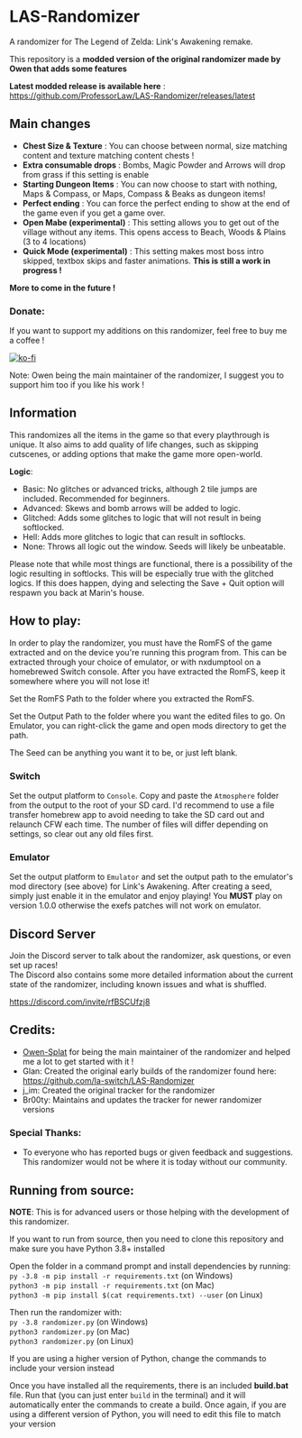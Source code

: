 # LAS-Randomizer
A randomizer for The Legend of Zelda: Link's Awakening remake.

This repository is a **modded version of the original randomizer made by Owen that adds some features**

**Latest modded release is available here** : https://github.com/ProfessorLaw/LAS-Randomizer/releases/latest

## Main changes

- **Chest Size & Texture** : You can choose between normal, size matching content and texture matching content chests !
- **Extra consumable drops** : Bombs, Magic Powder and Arrows will drop from grass if this setting is enable
- **Starting Dungeon Items** : You can now choose to start with nothing, Maps & Compass, or Maps, Compass & Beaks as dungeon items!
- **Perfect ending** : You can force the perfect ending to show at the end of the game even if you get a game over.
- **Open Mabe (experimental)** : This setting allows you to get out of the village without any items. This opens access to Beach, Woods & Plains (3 to 4 locations)
- **Quick Mode (experimental)** : This setting makes most boss intro skipped, textbox skips and faster animations. **This is still a work in progress !**

**More to come in the future !**
### Donate:

If you want to support my additions on this randomizer, feel free to buy me a coffee ! 

[![ko-fi](https://ko-fi.com/img/githubbutton_sm.svg)](https://ko-fi.com/P5P77VZ2L)

Note: Owen being the main maintainer of the randomizer, I suggest you to support him too if you like his work !

## Information
This randomizes all the items in the game so that every playthrough is unique. It also aims to add quality of life changes, such as skipping cutscenes, or adding options that make the game more open-world.

**Logic**:
- Basic: No glitches or advanced tricks, although 2 tile jumps are included. Recommended for beginners.
- Advanced: Skews and bomb arrows will be added to logic.
- Glitched: Adds some glitches to logic that will not result in being softlocked.
- Hell: Adds more glitches to logic that can result in softlocks.
- None: Throws all logic out the window. Seeds will likely be unbeatable.

Please note that while most things are functional, there is a possibility of the logic resulting in softlocks. This will be especially true with the glitched logics. If this does happen, dying and selecting the Save + Quit option will respawn you back at Marin's house.

## How to play:
In order to play the randomizer, you must have the RomFS of the game extracted and on the device you're running this program from. This can be extracted through your choice of emulator, or with nxdumptool on a homebrewed Switch console. After you have extracted the RomFS, keep it somewhere where you will not lose it!

Set the RomFS Path to the folder where you extracted the RomFS.

Set the Output Path to the folder where you want the edited files to go. On Emulator, you can right-click the game and open mods directory to get the path.

The Seed can be anything you want it to be, or just left blank.

### Switch
Set the output platform to `Console`. Copy and paste the `Atmosphere` folder from the output to the root of your SD card. I'd recommend to use a file transfer homebrew app to avoid needing to take the SD card out and relaunch CFW each time. The number of files will differ depending on settings, so clear out any old files first.

### Emulator
Set the output platform to `Emulator` and set the output path to the emulator's mod directory (see above) for Link's Awakening. After creating a seed, simply just enable it in the emulator and enjoy playing! You **MUST** play on version 1.0.0 otherwise the exefs patches will not work on emulator.

## Discord Server
Join the Discord server to talk about the randomizer, ask questions, or even set up races!  
The Discord also contains some more detailed information about the current state of the randomizer, including known issues and what is shuffled.

https://discord.com/invite/rfBSCUfzj8

## Credits:
- [Owen-Splat](https://github.com/Owen-Splat/LAS-Randomizer) for being the main maintainer of the randomizer and helped me a lot to get started with it !
- Glan: Created the original early builds of the randomizer found here: https://github.com/la-switch/LAS-Randomizer
- j_im: Created the original tracker for the randomizer
- Br00ty: Maintains and updates the tracker for newer randomizer versions

### Special Thanks:
- To everyone who has reported bugs or given feedback and suggestions. This randomizer would not be where it is today without our community.

## Running from source:
**NOTE**: This is for advanced users or those helping with the development of this randomizer.

If you want to run from source, then you need to clone this repository and make sure you have Python 3.8+ installed

Open the folder in a command prompt and install dependencies by running:  
`py -3.8 -m pip install -r requirements.txt` (on Windows)  
`python3 -m pip install -r requirements.txt` (on Mac)  
`python3 -m pip install $(cat requirements.txt) --user` (on Linux)

Then run the randomizer with:  
`py -3.8 randomizer.py` (on Windows)  
`python3 randomizer.py` (on Mac)  
`python3 randomizer.py` (on Linux)  

If you are using a higher version of Python, change the commands to include your version instead

Once you have installed all the requirements, there is an included **build.bat** file. Run that (you can just enter `build` in the terminal) and it will automatically enter the commands to create a build. Once again, if you are using a different version of Python, you will need to edit this file to match your version
